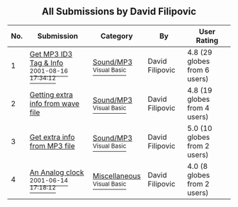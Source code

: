 ﻿<div align="center">

## All Submissions by David Filipovic

</div>

No.  | Submission | Category | By   | User Rating
---- | ---------- | -------- | ---- | -----------
1 | [Get MP3 ID3 Tag & Info<br /><sup>2001-08-16 17:34:12</sup>](https://github.com/Planet-Source-Code/david-filipovic-get-mp3-id3-tag-info__1-26107) | [Sound/MP3<br /><sup>Visual Basic</sup>](../ByCategory/sound-mp3__1-45.md) | David Filipovic | 4.8 (29 globes from 6 users)
2 | [Getting extra info from wave file<br />](https://github.com/Planet-Source-Code/david-filipovic-getting-extra-info-from-wave-file__1-25787) | [Sound/MP3<br /><sup>Visual Basic</sup>](../ByCategory/sound-mp3__1-45.md) | David Filipovic | 4.8 (19 globes from 4 users)
3 | [Get extra info from MP3 file<br />](https://github.com/Planet-Source-Code/david-filipovic-get-extra-info-from-mp3-file__1-25836) | [Sound/MP3<br /><sup>Visual Basic</sup>](../ByCategory/sound-mp3__1-45.md) | David Filipovic | 5.0 (10 globes from 2 users)
4 | [An Analog clock<br /><sup>2001-06-14 17:18:12</sup>](https://github.com/Planet-Source-Code/david-filipovic-an-analog-clock__1-24734) | [Miscellaneous<br /><sup>Visual Basic</sup>](../ByCategory/miscellaneous__1-1.md) | David Filipovic | 4.0 (8 globes from 2 users)
